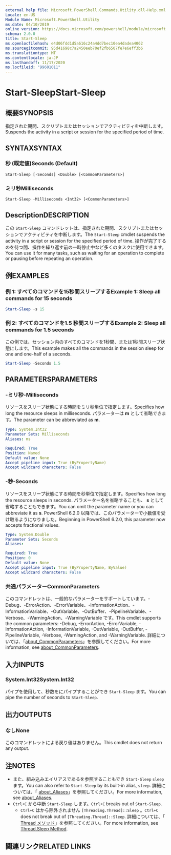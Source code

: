 ```yaml
---
external help file: Microsoft.PowerShell.Commands.Utility.dll-Help.xml
Locale: en-US
Module Name: Microsoft.PowerShell.Utility
ms.date: 04/10/2019
online version: https://docs.microsoft.com/powershell/module/microsoft.powershell.utility/start-sleep?view=powershell-7.2&WT.mc_id=ps-gethelp
schema: 2.0.0
title: Start-Sleep
ms.openlocfilehash: e4d06fdd1d5a616c24a4dd7bec10ea4dadea4062
ms.sourcegitcommit: 95d41698c7a2450eeb70ef2fb6507fe7e6eff3b6
ms.translationtype: MT
ms.contentlocale: ja-JP
ms.lasthandoff: 11/17/2020
ms.locfileid: "99601011"
---
```

# <span data-ttu-id="2fc76-102">Start-Sleep</span><span class="sxs-lookup"><span data-stu-id="2fc76-102">Start-Sleep</span></span>

## <span data-ttu-id="2fc76-103">概要</span><span class="sxs-lookup"><span data-stu-id="2fc76-103">SYNOPSIS</span></span>
<span data-ttu-id="2fc76-104">指定された期間、スクリプトまたはセッションでアクティビティを中断します。</span><span class="sxs-lookup"><span data-stu-id="2fc76-104">Suspends the activity in a script or session for the specified period of time.</span></span>

## <span data-ttu-id="2fc76-105">SYNTAX</span><span class="sxs-lookup"><span data-stu-id="2fc76-105">SYNTAX</span></span>

### <span data-ttu-id="2fc76-106">秒 (既定値)</span><span class="sxs-lookup"><span data-stu-id="2fc76-106">Seconds (Default)</span></span>

```
Start-Sleep [-Seconds] <Double> [<CommonParameters>]
```

### <span data-ttu-id="2fc76-107">ミリ秒</span><span class="sxs-lookup"><span data-stu-id="2fc76-107">Milliseconds</span></span>

```
Start-Sleep -Milliseconds <Int32> [<CommonParameters>]
```

## <span data-ttu-id="2fc76-108">Description</span><span class="sxs-lookup"><span data-stu-id="2fc76-108">DESCRIPTION</span></span>

<span data-ttu-id="2fc76-109">この `Start-Sleep` コマンドレットは、指定された期間、スクリプトまたはセッションでアクティビティを中断します。</span><span class="sxs-lookup"><span data-stu-id="2fc76-109">The `Start-Sleep` cmdlet suspends the activity in a script or session for the specified period of time.</span></span> <span data-ttu-id="2fc76-110">操作が完了するのを待つ間、操作を繰り返す前の一時停止中など多くのタスクに使用できます。</span><span class="sxs-lookup"><span data-stu-id="2fc76-110">You can use it for many tasks, such as waiting for an operation to complete or pausing before repeating an operation.</span></span>

## <span data-ttu-id="2fc76-111">例</span><span class="sxs-lookup"><span data-stu-id="2fc76-111">EXAMPLES</span></span>

### <span data-ttu-id="2fc76-112">例 1: すべてのコマンドを15秒間スリープする</span><span class="sxs-lookup"><span data-stu-id="2fc76-112">Example 1: Sleep all commands for 15 seconds</span></span>

```powershell
Start-Sleep -s 15
```

### <span data-ttu-id="2fc76-113">例 2: すべてのコマンドを1.5 秒間スリープする</span><span class="sxs-lookup"><span data-stu-id="2fc76-113">Example 2: Sleep all commands for 1.5 seconds</span></span>

<span data-ttu-id="2fc76-114">この例では、セッション内のすべてのコマンドを1秒間、または1秒間スリープ状態にします。</span><span class="sxs-lookup"><span data-stu-id="2fc76-114">This example makes all the commands in the session sleep for one and one-half of a seconds.</span></span>

```powershell
Start-Sleep -Seconds 1.5
```

## <span data-ttu-id="2fc76-115">PARAMETERS</span><span class="sxs-lookup"><span data-stu-id="2fc76-115">PARAMETERS</span></span>

### <span data-ttu-id="2fc76-116">-ミリ秒</span><span class="sxs-lookup"><span data-stu-id="2fc76-116">-Milliseconds</span></span>

<span data-ttu-id="2fc76-117">リソースをスリープ状態にする時間をミリ秒単位で指定します。</span><span class="sxs-lookup"><span data-stu-id="2fc76-117">Specifies how long the resource sleeps in milliseconds.</span></span> <span data-ttu-id="2fc76-118">パラメーターは **m** として省略できます。</span><span class="sxs-lookup"><span data-stu-id="2fc76-118">The parameter can be abbreviated as **m**.</span></span>

```yaml
Type: System.Int32
Parameter Sets: Milliseconds
Aliases: ms

Required: True
Position: Named
Default value: None
Accept pipeline input: True (ByPropertyName)
Accept wildcard characters: False
```

### <span data-ttu-id="2fc76-119">-秒</span><span class="sxs-lookup"><span data-stu-id="2fc76-119">-Seconds</span></span>

<span data-ttu-id="2fc76-120">リソースをスリープ状態にする時間を秒単位で指定します。</span><span class="sxs-lookup"><span data-stu-id="2fc76-120">Specifies how long the resource sleeps in seconds.</span></span> <span data-ttu-id="2fc76-121">パラメーター名を省略することも、 **s** として省略することもできます。</span><span class="sxs-lookup"><span data-stu-id="2fc76-121">You can omit the parameter name or you can abbreviate it as **s**.</span></span> <span data-ttu-id="2fc76-122">PowerShell 6.2.0 以降では、このパラメーターで小数値を受け取るようになりました。</span><span class="sxs-lookup"><span data-stu-id="2fc76-122">Beginning in PowerShell 6.2.0, this parameter now accepts fractional values.</span></span>

```yaml
Type: System.Double
Parameter Sets: Seconds
Aliases:

Required: True
Position: 0
Default value: None
Accept pipeline input: True (ByPropertyName, ByValue)
Accept wildcard characters: False
```

### <span data-ttu-id="2fc76-123">共通パラメーター</span><span class="sxs-lookup"><span data-stu-id="2fc76-123">CommonParameters</span></span>

<span data-ttu-id="2fc76-124">このコマンドレットは、一般的なパラメーターをサポートしています。-Debug、-ErrorAction、-ErrorVariable、-InformationAction、-InformationVariable、-OutVariable、-OutBuffer、-PipelineVariable、-Verbose、-WarningAction、-WarningVariable です。</span><span class="sxs-lookup"><span data-stu-id="2fc76-124">This cmdlet supports the common parameters: -Debug, -ErrorAction, -ErrorVariable, -InformationAction, -InformationVariable, -OutVariable, -OutBuffer, -PipelineVariable, -Verbose, -WarningAction, and -WarningVariable.</span></span> <span data-ttu-id="2fc76-125">詳細については、「[about_CommonParameters](../Microsoft.PowerShell.Core/About/about_CommonParameters.md)」を参照してください。</span><span class="sxs-lookup"><span data-stu-id="2fc76-125">For more information, see [about_CommonParameters](../Microsoft.PowerShell.Core/About/about_CommonParameters.md).</span></span>

## <span data-ttu-id="2fc76-126">入力</span><span class="sxs-lookup"><span data-stu-id="2fc76-126">INPUTS</span></span>

### <span data-ttu-id="2fc76-127">System.Int32</span><span class="sxs-lookup"><span data-stu-id="2fc76-127">System.Int32</span></span>

<span data-ttu-id="2fc76-128">パイプを使用して、秒数をにパイプすることができ `Start-Sleep` ます。</span><span class="sxs-lookup"><span data-stu-id="2fc76-128">You can pipe the number of seconds to `Start-Sleep`.</span></span>

## <span data-ttu-id="2fc76-129">出力</span><span class="sxs-lookup"><span data-stu-id="2fc76-129">OUTPUTS</span></span>

### <span data-ttu-id="2fc76-130">なし</span><span class="sxs-lookup"><span data-stu-id="2fc76-130">None</span></span>

<span data-ttu-id="2fc76-131">このコマンドレットによる戻り値はありません。</span><span class="sxs-lookup"><span data-stu-id="2fc76-131">This cmdlet does not return any output.</span></span>

## <span data-ttu-id="2fc76-132">注</span><span class="sxs-lookup"><span data-stu-id="2fc76-132">NOTES</span></span>

- <span data-ttu-id="2fc76-133">また、組み込みエイリアスであるを参照することもでき `Start-Sleep` `sleep` ます。</span><span class="sxs-lookup"><span data-stu-id="2fc76-133">You can also refer to `Start-Sleep` by its built-in alias, `sleep`.</span></span> <span data-ttu-id="2fc76-134">詳細については、「 [about_Aliases](../Microsoft.PowerShell.Core/About/about_Aliases.md)」を参照してください。</span><span class="sxs-lookup"><span data-stu-id="2fc76-134">For more information, see [about_Aliases](../Microsoft.PowerShell.Core/About/about_Aliases.md).</span></span>
- <span data-ttu-id="2fc76-135">`Ctrl+C` から中断 `Start-Sleep` します。</span><span class="sxs-lookup"><span data-stu-id="2fc76-135">`Ctrl+C` breaks out of `Start-Sleep`.</span></span>
  - <span data-ttu-id="2fc76-136">`Ctrl+C` はから除外されません `[Threading.Thread]::Sleep` 。</span><span class="sxs-lookup"><span data-stu-id="2fc76-136">`Ctrl+C` does not break out of `[Threading.Thread]::Sleep`.</span></span> <span data-ttu-id="2fc76-137">詳細については、「 [Thread メソッド](/dotnet/api/system.threading.thread.sleep)」を参照してください。</span><span class="sxs-lookup"><span data-stu-id="2fc76-137">For more information, see [Thread.Sleep Method](/dotnet/api/system.threading.thread.sleep).</span></span>

## <span data-ttu-id="2fc76-138">関連リンク</span><span class="sxs-lookup"><span data-stu-id="2fc76-138">RELATED LINKS</span></span>

